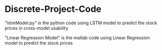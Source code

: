 # Discrete-Project-Code

"lstmModel.py" is the python code using LSTM model to predict the stock prices in cross-model usability

"Linear Regression Model" is the matlab code using Linear Regression model to predict the stock prices
